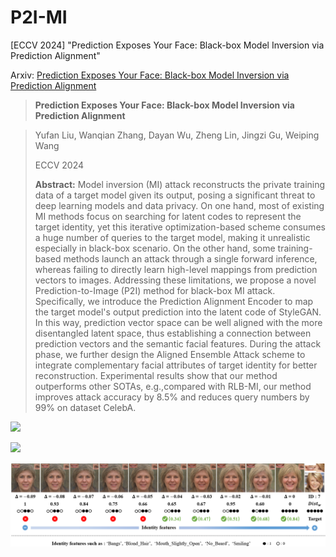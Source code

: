 # P2I-MI
[ECCV 2024] "Prediction Exposes Your Face: Black-box Model Inversion via Prediction Alignment"

Arxiv: [Prediction Exposes Your Face: Black-box Model Inversion via Prediction Alignment](https://arxiv.org/abs/2407.08127)

> **Prediction Exposes Your Face: Black-box Model Inversion via Prediction Alignment**

> Yufan Liu, Wanqian Zhang, Dayan Wu, Zheng Lin, Jingzi Gu, Weiping Wang
> 
> ECCV 2024
>
> **Abstract:**
> Model inversion (MI) attack reconstructs the private training data of a target model given its output, posing a significant threat to deep learning models and data privacy. On one hand, most of existing MI methods focus on searching for latent codes to represent the target identity, yet this iterative optimization-based scheme consumes a huge number of queries to the target model, making it unrealistic especially in black-box scenario. On the other hand, some training-based methods launch an attack through a single forward inference, whereas failing to directly learn high-level mappings from prediction vectors to images. Addressing these limitations, we propose a novel Prediction-to-Image (P2I) method for black-box MI attack. Specifically, we introduce the Prediction Alignment Encoder to map the target model's output prediction into the latent code of StyleGAN. In this way, prediction vector space can be well aligned with the more disentangled latent space, thus establishing a connection between prediction vectors and the semantic facial features. During the attack phase, we further design the Aligned Ensemble Attack scheme to integrate complementary facial attributes of target identity for better reconstruction. Experimental results show that our method outperforms other SOTAs, e.g.,compared with RLB-MI, our method improves attack accuracy by 8.5% and reduces query numbers by 99% on dataset CelebA.

![](https://img.shields.io/badge/arXiv-2407.08127-AE2525)

![](https://github.com/lyufan/P2I-MI/blob/main/assets/figure2.png)

![](https://github.com/lyufan/P2I-MI/blob/main/assets/figure3.png)

